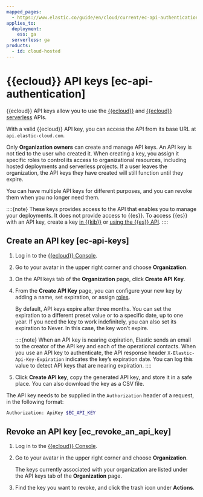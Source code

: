 ```yaml
---
mapped_pages:
  - https://www.elastic.co/guide/en/cloud/current/ec-api-authentication.html
applies_to:
  deployment:
    ess: ga
  serverless: ga
products:
  - id: cloud-hosted
---
```


# {{ecloud}} API keys [ec-api-authentication]

{{ecloud}} API keys allow you to use the [{{ecloud}}](https://www.elastic.co/docs/api/doc/cloud/) and [{{ecloud}} serverless](https://www.elastic.co/docs/api/doc/elastic-cloud-serverless/) APIs.

With a valid {{ecloud}} API key, you can access the API from its base URL at `api.elastic-cloud.com`.

Only **Organization owners** can create and manage API keys. An API key is not tied to the user who created it. When creating a key, you assign it specific roles to control its access to organizational resources, including hosted deployments and serverless projects. If a user leaves the organization, the API keys they have created will still function until they expire.

You can have multiple API keys for different purposes, and you can revoke them when you no longer need them.

::::{note}
These keys provides access to the API that enables you to manage your deployments. It does not provide access to {{es}}. To access {{es}} with an API key, create a key [in {{kib}}](elasticsearch-api-keys.md) or [using the {{es}} API](https://www.elastic.co/docs/api/doc/elasticsearch/operation/operation-security-create-api-key).
::::

## Create an API key [ec-api-keys]

1. Log in to the [{{ecloud}} Console](https://cloud.elastic.co?page=docs&placement=docs-body).
2. Go to your avatar in the upper right corner and choose **Organization**.
3. On the API keys tab of the **Organization** page, click **Create API Key**.
4. From the **Create API Key** page, you can configure your new key by adding a name, set expiration, or assign [roles](../users-roles/cloud-organization/user-roles.md).

    By default, API keys expire after three months. You can set the expiration to a different preset value or to a specific date, up to one year. If you need the key to work indefinitely, you can also set its expiration to Never. In this case, the key won’t expire.

    ::::{note}
    When an API key is nearing expiration, Elastic sends an email to the creator of the API key and each of the operational contacts. When you use an API key to authenticate, the API response header `X-Elastic-Api-Key-Expiration` indicates the key’s expiration date. You can log this value to detect API keys that are nearing expiration.
    ::::

5. Click **Create API key**, copy the generated API key, and store it in a safe place. You can also download the key as a CSV file.

The API key needs to be supplied in the `Authorization` header of a request, in the following format:

```sh
Authorization: ApiKey $EC_API_KEY
```


## Revoke an API key [ec_revoke_an_api_key]

1. Log in to the [{{ecloud}} Console](https://cloud.elastic.co?page=docs&placement=docs-body).
2. Go to your avatar in the upper right corner and choose **Organization**.

    The keys currently associated with your organization are listed under the API keys tab of the **Organization** page.

3. Find the key you want to revoke, and click the trash icon under **Actions**.
